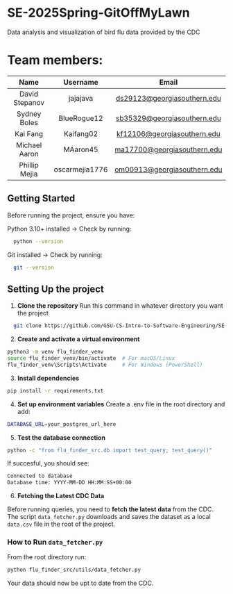 # SE-2025Spring-GitOffMyLawn

Data analysis and visualization of bird flu data provided by the CDC

# Team members:

|      Name      |    Username    |            Email            |
| :------------: | :------------: | :-------------------------: |
| David Stepanov |    jajajava    | ds29123@georgiasouthern.edu |
|  Sydney Boles  |  BlueRogue12   | sb35329@georgiasouthern.edu |
|    Kai Fang    |   Kaifang02    | kf12106@georgiasouthern.edu |
| Michael Aaron  |    MAaron45    | ma17700@georgiasouthern.edu |
| Phillip Mejia  | oscarmejia1776 | om00913@georgiasouthern.edu |

## Getting Started

Before running the project, ensure you have:

Python 3.10+ installed → Check by running:

```bash
  python --version
```

Git installed → Check by running:

```bash
  git --version
```

## Setting Up the project

1. **Clone the repository**
   Run this command in whatever directory you want the project

```bash
  git clone https://github.com/GSU-CS-Intro-to-Software-Engineering/SE-2025Spring-GitOffMyLawn.git
```

2. **Create and activate a virtual environment**

```bash
python3 -m venv flu_finder_venv
source flu_finder_venv/bin/activate  # For macOS/Linux
flu_finder_venv\Scripts\Activate     # For Windows (PowerShell)
```

3. **Install dependencies**

```bash
pip install -r requirements.txt
```

4. **Set up environment variables**
   Create a .env file in the root directory and add:

```bash
DATABASE_URL=your_postgres_url_here
```

5. **Test the database connection**

```bash
python -c "from flu_finder_src.db import test_query; test_query()"
```

If succesful, you should see:

```bash
Connected to database
Database time: YYYY-MM-DD HH:MM:SS+00:00
```

6. **Fetching the Latest CDC Data**

Before running queries, you need to **fetch the latest data** from the CDC.
The script `data_fetcher.py` downloads and saves the dataset as a local `data.csv` file in the root of the project.

### **How to Run `data_fetcher.py`**

From the root directory run:

```bash
python flu_finder_src/utils/data_fetcher.py
```

Your data should now be upt to date from the CDC.
